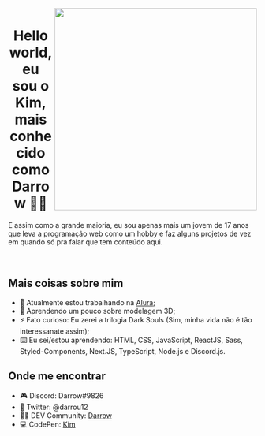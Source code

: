 <img align="right" src="https://github.com/darrow12/darrow12/blob/main/images/undraw_programming_2svr.svg" width="410"/>

<h1 align="center">Hello world, eu sou o Kim, mais conhecido como Darrow 👋😎</h1>
E assim como a grande maioria, eu sou apenas mais um jovem de 17 anos que leva a programação web como um hobby e faz alguns projetos de vez em quando só pra falar que tem conteúdo aqui.

<br />
<br />
<br />

## Mais coisas sobre mim

- 🔭 Atualmente estou trabalhando na <a href="https://github.com/alura-cursos" target="blank_">Alura</a>;
- 🌱 Aprendendo um pouco sobre modelagem 3D;
- ⚡ Fato curioso: Eu zerei a trilogia Dark Souls (Sim, minha vida não é tão interessanate assim);
- ⌨️ Eu sei/estou aprendendo: HTML, CSS, JavaScript, ReactJS, Sass, Styled-Components, Next.JS, TypeScript, Node.js e Discord.js.

## Onde me encontrar

- 🎮 Discord: Darrow#9826
- 🐤 Twitter: @darrou12
- 👨‍💻 DEV Community: <a href="https://dev.to/darrow" target="blank_">Darrow</a>
- 💻 CodePen: <a href="https://codepen.io/darrow12" target="blank_">Kim</a>
